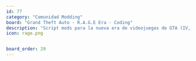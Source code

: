 ```yaml
---
id: 77
category: "Comunidad Modding"
board: "Grand Theft Auto - R.A.G.E Era - Coding"
description: "Script mods para la nueva era de videojuegos de GTA (IV, Episodios de Liberty City y V). Entra aquí, consulta nuestros tutoriales y plantea tus dudas al respecto."
icon: rage.png


board_order: 29
---
```

